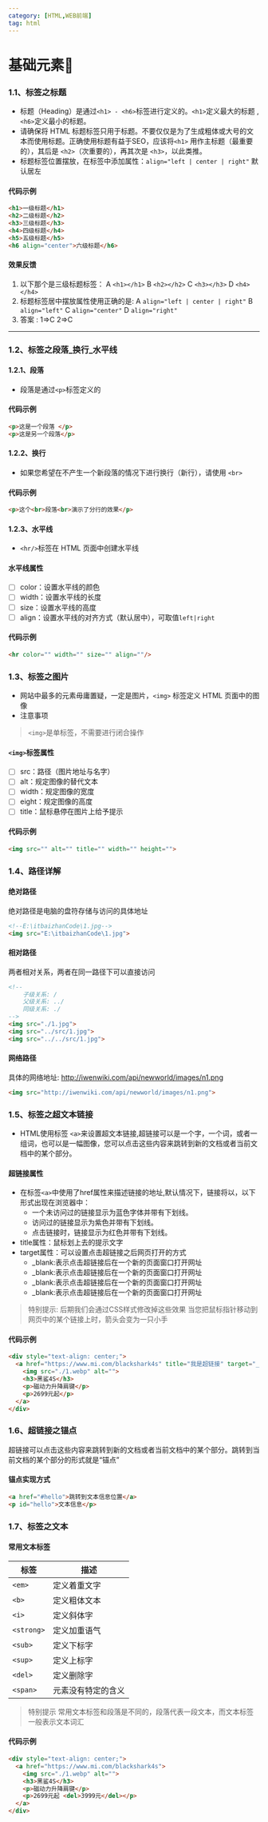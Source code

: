 ```yaml
---
category: [HTML,WEB前端]
tag: html
---
```

# 基础元素:tada:

### 1.1、标签之标题

- 标题（Heading）是通过`<h1> - <h6>`标签进行定义的。`<h1>`定义最大的标题 ,`<h6>`定义最小的标题。
- 请确保将 HTML 标题标签只用于标题。不要仅仅是为了生成粗体或大号的文本而使用标题。正确使用标题有益于SEO，应该将`<h1>` 用作主标题（最重要的），其后是 `<h2>`（次重要的），再其次是 `<h3>`，以此类推。
- 标题标签位置摆放，在标签中添加属性：`align="left | center | right"` 默认居左

#### 代码示例

```html
<h1>一级标题</h1>
<h2>二级标题</h2>
<h3>三级标题</h3>
<h4>四级标题</h4>
<h5>五级标题</h5>
<h6 align="center">六级标题</h6>
```

#### 效果反馈

1. 以下那个是三级标题标签：
   A `<h1></h1>`
   B `<h2></h2>`
   C `<h3></h3>`
   D `<h4></h4>`
2. 标题标签居中摆放属性使用正确的是:
   A `align="left | center | right"`
   B `align="left"`
   C `align="center"`
   D `align="right"`
3. 答案 : 1=>C    2=>C

- - -

### 1.2、标签之段落_换行_水平线

#### 1.2.1、段落

- 段落是通过`<p>`标签定义的

#### 代码示例

```html
<p>这是一个段落 </p> 
<p>这是另一个段落</p>
```

#### 1.2.2、换行

- 如果您希望在不产生一个新段落的情况下进行换行（新行），请使用 `<br>`

#### 代码示例

```html
<p>这个<br>段落<br>演示了分行的效果</p>
```

#### 1.2.3、水平线

- `<hr/>`标签在 HTML 页面中创建水平线

#### 水平线属性

- [ ] color：设置水平线的颜色
- [ ] width：设置水平线的长度
- [ ] size：设置水平线的高度
- [ ] align：设置水平线的对齐方式（默认居中），可取值`left|right`

#### 代码示例

```html
<hr color="" width="" size="" align=""/>
```

### 1.3、标签之图片

- 网站中最多的元素毋庸置疑，一定是图片，`<img>` 标签定义 HTML 页面中的图像
- 注意事项

> `<img>`是单标签，不需要进行闭合操作

#### `<img>`标签属性

- [ ] src：路径（图片地址与名字）
- [ ] alt：规定图像的替代文本
- [ ] width：规定图像的宽度
- [ ] eight：规定图像的高度
- [ ] title：鼠标悬停在图片上给予提示

#### 代码示例

```html
<img src="" alt="" title="" width="" height="">
```

### 1.4、路径详解

#### 绝对路径

  绝对路径是电脑的盘符存储与访问的具体地址

```html
<!--E:\itbaizhanCode\1.jpg-->
<img src="E:\itbaizhanCode\1.jpg">
```

#### 相对路径

两者相对关系，两者在同⼀路径下可以直接访问

```html
<!-- 
    ⼦级关系: /
    ⽗级关系: ../
    同级关系: ./  
-->
<img src="./1.jpg">
<img src="../src/1.jpg">
<img src="../../src/1.jpg">
```

#### 网络路径

具体的⽹络地址: http://iwenwiki.com/api/newworld/images/n1.png

```html
<img src="http://iwenwiki.com/api/newworld/images/n1.png">
```

### 1.5、标签之超文本链接

- HTML使用标签 `<a>`来设置超文本链接,超链接可以是一个字，一个词，或者一组词，也可以是一幅图像，您可以点击这些内容来跳转到新的文档或者当前文档中的某个部分。

#### 超链接属性

- 在标签`<a>`中使用了href属性来描述链接的地址,默认情况下，链接将以，以下形式出现在浏览器中：
  - 一个未访问过的链接显示为蓝色字体并带有下划线。
  - 访问过的链接显示为紫色并带有下划线。
  - 点击链接时，链接显示为红色并带有下划线。
- title属性：鼠标划上去的提示文字
- target属性：可以设置点击超链接之后网页打开的方式
  - _blank:表示点击超链接后在一个新的页面窗口打开网址
  - _blank:表示点击超链接后在一个新的页面窗口打开网址
  - _blank:表示点击超链接后在一个新的页面窗口打开网址
  - _blank:表示点击超链接后在一个新的页面窗口打开网址

> 特别提示:
> 后期我们会通过CSS样式修改掉这些效果
> 当您把鼠标指针移动到网页中的某个链接上时，箭头会变为一只小手

#### 代码示例

```html
<div style="text-align: center;">
  <a href="https://www.mi.com/blackshark4s" title="我是超链接" target="_blank">
    <img src="./1.webp" alt="">
    <h3>黑鲨4S</h3>
    <p>磁动力升降肩键</p>
    <p>2699元起</p>
  </a>
</div>
```

### 1.6、超链接之锚点

超链接可以点击这些内容来跳转到新的文档或者当前文档中的某个部分。跳转到当前文档的某个部分的形式就是“锚点”

#### 锚点实现方式

```html
<a href="#hello">跳转到文本信息位置</a>
<p id="hello">文本信息</p>
```

### 1.7、标签之文本

#### 常用文本标签

| 标签       | 描述               |
| ---------- | ------------------ |
| `<em>`     | 定义着重文字       |
| `<b>`      | 定义粗体文本       |
| `<i>`      | 定义斜体字         |
| `<strong>` | 定义加重语气       |
| `<sub>`    | 定义下标字         |
| `<sup>`    | 定义上标字         |
| `<del>`    | 定义删除字         |
| `<span>`   | 元素没有特定的含义 |

> 特别提示
> 常用文本标签和段落是不同的，段落代表一段文本，而文本标签一般表示文本词汇

#### 代码示例

```html
<div style="text-align: center;">
  <a href="https://www.mi.com/blackshark4s">
    <img src="./1.webp" alt="">
    <h3>黑鲨4S</h3>
    <p>磁动力升降肩键</p>
    <p>2699元起 <del>3999元</del></p>
  </a>
</div>
```